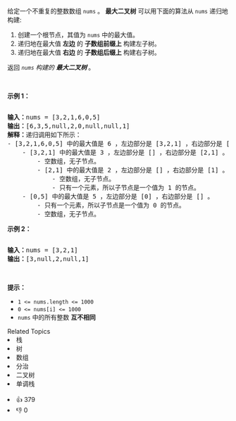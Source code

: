 <p>给定一个不重复的整数数组&nbsp;<code>nums</code> 。&nbsp;<strong>最大二叉树</strong>&nbsp;可以用下面的算法从&nbsp;<code>nums</code> 递归地构建:</p>

<ol>
	<li>创建一个根节点，其值为&nbsp;<code>nums</code> 中的最大值。</li>
	<li>递归地在最大值&nbsp;<strong>左边</strong>&nbsp;的&nbsp;<strong>子数组前缀上</strong>&nbsp;构建左子树。</li>
	<li>递归地在最大值 <strong>右边</strong> 的&nbsp;<strong>子数组后缀上</strong>&nbsp;构建右子树。</li>
</ol>

<p>返回&nbsp;<em><code>nums</code> 构建的 </em><strong><em>最大二叉树</em> </strong>。</p>

<p>&nbsp;</p>

<p><strong>示例 1：</strong></p>
<img alt="" src="https://assets.leetcode.com/uploads/2020/12/24/tree1.jpg" />
<pre>
<strong>输入：</strong>nums = [3,2,1,6,0,5]
<strong>输出：</strong>[6,3,5,null,2,0,null,null,1]
<strong>解释：</strong>递归调用如下所示：
- [3,2,1,6,0,5] 中的最大值是 6 ，左边部分是 [3,2,1] ，右边部分是 [0,5] 。
    - [3,2,1] 中的最大值是 3 ，左边部分是 [] ，右边部分是 [2,1] 。
        - 空数组，无子节点。
        - [2,1] 中的最大值是 2 ，左边部分是 [] ，右边部分是 [1] 。
            - 空数组，无子节点。
            - 只有一个元素，所以子节点是一个值为 1 的节点。
    - [0,5] 中的最大值是 5 ，左边部分是 [0] ，右边部分是 [] 。
        - 只有一个元素，所以子节点是一个值为 0 的节点。
        - 空数组，无子节点。
</pre>

<p><strong>示例 2：</strong></p>
<img alt="" src="https://assets.leetcode.com/uploads/2020/12/24/tree2.jpg" />
<pre>
<strong>输入：</strong>nums = [3,2,1]
<strong>输出：</strong>[3,null,2,null,1]
</pre>

<p>&nbsp;</p>

<p><strong>提示：</strong></p>

<ul>
	<li><code>1 &lt;= nums.length &lt;= 1000</code></li>
	<li><code>0 &lt;= nums[i] &lt;= 1000</code></li>
	<li><code>nums</code> 中的所有整数 <strong>互不相同</strong></li>
</ul>
<div><div>Related Topics</div><div><li>栈</li><li>树</li><li>数组</li><li>分治</li><li>二叉树</li><li>单调栈</li></div></div><br><div><li>👍 379</li><li>👎 0</li></div>